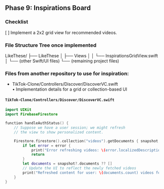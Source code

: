 ## Phase 9: Inspirations Board
### Checklist
[ ] Implement a 2x2 grid view for recommended videos.  

### File Structure Tree once implemented
LikeThese/
├── LikeThese
│   ├── Views
│   │   └── InspirationsGridView.swift
│   └── (other Swift/UI files)
└── (remaining project files)

### Files from another repository to use for inspiration:
- TikTok-Clone/Controllers/Discover/DiscoverVC.swift  
  • Implementation details for a grid or collection-based UI  

#### `TikTok-Clone/Controllers/Discover/DiscoverVC.swift`
```swift:TikTok-Clone/Controllers/Discover/DiscoverVC.swift
import UIKit
import FirebaseFirestore

function handleAuthStatus() {
    // Suppose we have a user session; we might refresh
    // the view to show personalized content.

    Firestore.firestore().collection("videos").getDocuments { snapshot, error in
        if let error = error {
            print("Error refreshing videos: \(error.localizedDescription)")
            return
        }
        let documents = snapshot?.documents ?? []
        // Update the UI to reflect the newly fetched videos
        print("Refreshed content for user: \(documents.count) videos found.")
    }
}
```

